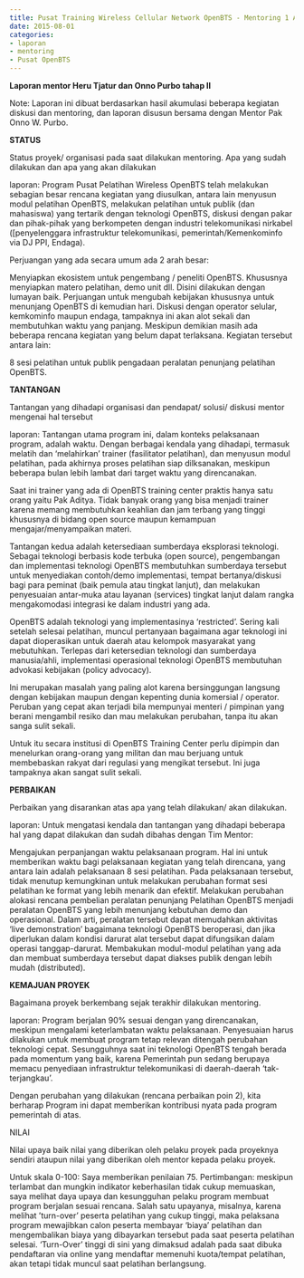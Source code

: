 ```yaml
---
title: Pusat Training Wireless Cellular Network OpenBTS - Mentoring 1 Agustus 2015
date: 2015-08-01
categories:
- laporan
- mentoring
- Pusat OpenBTS
---
```


**Laporan mentor Heru Tjatur dan Onno Purbo tahap II**

Note: Laporan ini dibuat berdasarkan hasil akumulasi beberapa kegiatan diskusi dan mentoring, dan laporan disusun bersama dengan Mentor Pak Onno W. Purbo.


**STATUS**

Status proyek/ organisasi pada saat dilakukan mentoring. Apa yang sudah dilakukan dan apa yang akan dilakukan

laporan: Program Pusat Pelatihan Wireless OpenBTS telah melakukan sebagian besar rencana kegiatan yang diusulkan, antara lain menyusun modul pelatihan OpenBTS, melakukan pelatihan untuk publik (dan mahasiswa) yang tertarik dengan teknologi OpenBTS, diskusi dengan pakar dan pihak-pihak yang berkompeten dengan industri telekomunikasi nirkabel ([penyelenggara infrastruktur telekomunikasi, pemerintah/Kemenkominfo via DJ PPI, Endaga).

Perjuangan yang ada secara umum ada 2 arah besar:

Menyiapkan ekosistem untuk pengembang / peneliti OpenBTS. Khususnya menyiapkan matero pelatihan, demo unit dll. Disini dilakukan dengan lumayan baik.
Perjuangan untuk mengubah kebijakan khususnya untuk menunjang OpenBTS di kemudian hari. Diskusi dengan operator selular, kemkominfo maupun endaga, tampaknya ini akan alot sekali dan membutuhkan waktu yang panjang.
Meskipun demikian masih ada beberapa rencana kegiatan yang belum dapat terlaksana. Kegiatan tersebut antara lain:

8 sesi pelatihan untuk publik
pengadaan peralatan penunjang pelatihan OpenBTS.

**TANTANGAN**

Tantangan yang dihadapi organisasi dan pendapat/ solusi/ diskusi mentor mengenai hal tersebut

laporan: Tantangan utama program ini, dalam konteks pelaksanaan program, adalah waktu. Dengan berbagai kendala yang dihadapi, termasuk melatih dan ‘melahirkan’ trainer (fasilitator pelatihan), dan menyusun modul pelatihan, pada akhirnya proses pelatihan siap dilksanakan, meskipun beberapa bulan lebih lambat dari target waktu yang direncanakan.

Saat ini trainer yang ada di OpenBTS training center praktis hanya satu orang yaitu Pak Aditya. Tidak banyak orang yang bisa menjadi trainer karena memang membutuhkan keahlian dan jam terbang yang tinggi khususnya di bidang open source maupun kemampuan mengajar/menyampaikan materi.

Tantangan kedua adalah ketersediaan sumberdaya eksplorasi teknologi. Sebagai teknologi berbasis kode terbuka (open source), pengembangan dan implementasi teknologi OpenBTS membutuhkan sumberdaya tersebut untuk menyediakan contoh/demo implementasi, tempat bertanya/diskusi bagi para peminat (baik pemula atau tingkat lanjut), dan melakukan penyesuaian antar-muka atau layanan (services) tingkat lanjut dalam rangka mengakomodasi integrasi ke dalam industri yang ada.

OpenBTS adalah teknologi yang implementasinya ‘restricted’. Sering kali setelah selesai pelatihan, muncul pertanyaan bagaimana agar teknologi ini dapat dioperasikan untuk daerah atau kelompok masyarakat yang mebutuhkan. Terlepas dari ketersedian teknologi dan sumberdaya manusia/ahli, implementasi operasional teknologi OpenBTS membutuhan advokasi kebijakan (policy advocacy).

Ini merupakan masalah yang paling alot karena bersinggungan langsung dengan kebijakan maupun dengan kepenting dunia komersial / operator. Peruban yang cepat akan terjadi bila mempunyai menteri / pimpinan yang berani mengambil resiko dan mau melakukan perubahan, tanpa itu akan sanga sulit sekali.

Untuk itu secara institusi di OpenBTS Training Center perlu dipimpin dan menelurkan orang-orang yang militan dan mau berjuang untuk membebaskan rakyat dari regulasi yang mengikat tersebut. Ini juga tampaknya akan sangat sulit sekali.


**PERBAIKAN**

Perbaikan yang disarankan atas apa yang telah dilakukan/ akan dilakukan.

laporan: Untuk mengatasi kendala dan tantangan yang dihadapi beberapa hal yang dapat dilakukan dan sudah dibahas dengan Tim Mentor:

Mengajukan perpanjangan waktu pelaksanaan program. Hal ini untuk memberikan waktu bagi pelaksanaan kegiatan yang telah direncana, yang antara lain adalah pelaksanaan 8 sesi pelatihan. Pada pelaksanaan tersebut, tidak menutup kemungkinan untuk melakukan perubahan format sesi pelatihan ke format yang lebih menarik dan efektif.
Melakukan perubahan alokasi rencana pembelian peralatan penunjang Pelatihan OpenBTS menjadi peralatan OpenBTS yang lebih menunjang kebutuhan demo dan operasional. Dalam arti, peralatan tersebut dapat memudahkan aktivitas ‘live demonstration’ bagaimana teknologi OpenBTS beroperasi, dan jika diperlukan dalam kondisi darurat alat tersebut dapat difungsikan dalam operasi tanggap-darurat.
Membakukan modul-modul pelatihan yang ada dan membuat sumberdaya tersebut dapat diakses publik dengan lebih mudah (distributed).

**KEMAJUAN PROYEK**

Bagaimana proyek berkembang sejak terakhir dilakukan mentoring.

laporan: Program berjalan 90% sesuai dengan yang direncanakan, meskipun mengalami keterlambatan waktu pelaksanaan. Penyesuaian harus dilakukan untuk membuat program tetap relevan ditengah perubahan teknologi cepat. Sesungguhnya saat ini teknologi OpenBTS tengah berada pada momentum yang baik, karena Pemerintah pun sedang berupaya memacu penyediaan infrastruktur telekomunikasi di daerah-daerah ‘tak-terjangkau’.

Dengan perubahan yang dilakukan (rencana perbaikan poin 2), kita berharap Program ini dapat memberikan kontribusi nyata pada program pemerintah di atas.


NILAI

Nilai upaya baik nilai yang diberikan oleh pelaku proyek pada proyeknya sendiri ataupun nilai yang diberikan oleh mentor kepada pelaku proyek.

Untuk skala 0-100: Saya memberikan penilaian 75. Pertimbangan: meskipun terlambat dan mungkin indikator keberhasilan tidak cukup memuaskan, saya melihat daya upaya dan kesungguhan pelaku program membuat program berjalan sesuai rencana. Salah satu upayanya, misalnya, karena melihat ’turn-over’ peserta pelatihan yang cukup tinggi, maka pelaksana program mewajibkan calon peserta membayar ‘biaya’ pelatihan dan mengembalikan biaya yang dibayarkan tersebut pada saat peserta pelatihan selesai. ‘Turn-Over’ tinggi di sini yang dimaksud adalah pada saat dibuka pendaftaran via online yang mendaftar memenuhi kuota/tempat pelatihan, akan tetapi tidak muncul saat pelatihan berlangsung.
